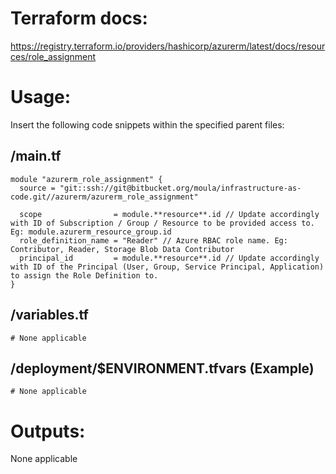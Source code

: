 # Terraform docs:

https://registry.terraform.io/providers/hashicorp/azurerm/latest/docs/resources/role_assignment

# Usage:

Insert the following code snippets within the specified parent files:

## /main.tf

```t
module "azurerm_role_assignment" {
  source = "git::ssh://git@bitbucket.org/moula/infrastructure-as-code.git//azurerm/azurerm_role_assignment"

  scope                = module.**resource**.id // Update accordingly with ID of Subscription / Group / Resource to be provided access to. Eg: module.azurerm_resource_group.id 
  role_definition_name = "Reader" // Azure RBAC role name. Eg: Contributor, Reader, Storage Blob Data Contributor
  principal_id         = module.**resource**.id // Update accordingly with ID of the Principal (User, Group, Service Principal, Application) to assign the Role Definition to.
}
```

## /variables.tf

```t
# None applicable
```

## /deployment/$ENVIRONMENT.tfvars  (Example)

```t
# None applicable
```

# Outputs:

None applicable